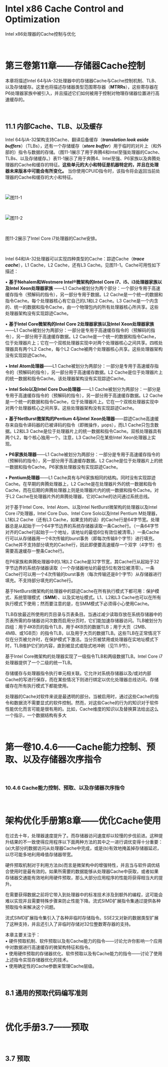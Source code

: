 # Intel x86 Cache Control and Optimization
Intel x86处理器的Cache控制与优化

<br />

# 第三卷第11章——存储器Cache控制

本章将描述Intel 64与IA-32处理器中的存储器Cache与Cache控制机制、TLB、以及存储缓存。这里也将描述存储器类型范围寄存器（**MTRRs**），这些寄存器在P6处理器家族中被引入，并且描述它们如何被用于控制对物理存储器位置进行高速缓存的。

<br />

## 11.1 内部Cache、TLB、以及缓存

Intel 64与IA-32架构支持Cache、翻译后备缓存（***translation look aside buffers***）（TLBs），还有一个存储缓存（***store buffer***）用于临时的对片上（和外部的）指令与数据的存储。（图11-1展示了用于奔腾4和Intel至强处理器的Cache、TLBs、以及存储缓存。）表11-1展示了用于奔腾4、Intel至强、P6家族以及奔腾处理器的Cache和缓存的特征。**这些单元的大小和特征是机器特定的，并且在处理器未来版本中可能会有所变化。** 当你使用CPUID指令时，该指令将会返回当前处理器的Cache和缓存的大小和特征。

<br />

![图11-1](https://github.com/zenny-chen/Intel-x86-Cache-Control-and-Optimization/blob/master/vol3_11-1.png)

<br />

![图11-2](https://github.com/zenny-chen/Intel-x86-Cache-Control-and-Optimization/blob/master/vol3_11-2.png)

<br />

图11-2展示了Intel Core i7处理器的Cache安排。

<br />

Intel 64和IA-32处理器可以实现四种类型的Cache：踪迹Cache（***trace cache***），L1 Cache，L2 Cache，还有L3 Cache。见图11-1。Cache可用性如下描述：

• **基于Nehalem和Westmere Intel®微架构的Intel Core i7、i5、i3处理器家族以及Intel Xeon处理器家族** ——L1 Cache被划分为两个部分：一个部分专用于高速缓存指令（预解码的指令），另一部分专用于数据。L2 Cache是一个统一的数据和指令Cache。每个处理器核心有它自己的L1和L2 Cache。L3 Cache是一个内含的、统一的数据和指令Cache，由一个物理包内的所有处理器核心所共享。这些处理器架构没有实现踪迹Cache。

• **基于Intel Core微架构的Intel Core 2处理器家族以及Intel Xeon处理器家族**——L1 Cache被划分为两部分：一部分是专用于高速缓存指令的（预解码的指令），另一部分用于高速缓存数据。L2 Cache是一个统一的数据和指令Cache，位于处理器片上；它在一个双核处理器实现中对两个处理器核心之间共享。四核处理器具有两个L2 Cache，每个L2 Cache被两个处理器核心共享。这些处理器架构没有实现踪迹Cache。

• **Intel Atom处理器**——L1 Cache被划分为两部分：一部分是专用于高速缓存指令的（预解码的指令），另一部分用于高速缓存数据。L2 Cache是位于处理器片上的统一数据和指令Cache。该处理器架构没有实现踪迹Cache。

• **Intel Solo以及Intel Core Duo处理器**——L1 Cache被划分为两部分：一部分是专用于高速缓存指令的（预解码的指令），另一部分用于高速缓存数据。L2 Cache是一个统一的数据和指令Cache，位于处理器片上。它在一个双核处理器实现中对两个处理器核心之间共享。这些处理器架构没有实现踪迹Cache。

• **基于NetBurst微架构的Pentium 4与Intel Xeon处理器**——踪迹Cache高速缓存来自指令译码器的已被译码的指令（即微操作，μops），而L1 Cache只包含数据。L2和L3 Cache是位于处理器片上的统一数据和指令Cache。双核处理器具有两个L2，每个核心独用一个。注意，L3 Cache只在某些Intel Xeon处理器上实现。

• **P6家族处理器**——L1 Cache被划分为两部分：一部分是专用于高速缓存指令的（预解码的指令），另一部分用于高速缓存数据。L2 Cache是位于处理器片上的统一数据和指令Cache。P6家族处理器没有实现踪迹Cache。

• **Pentium处理器**——L1 Cache具有与P6家族相同的结构。同时没有实现踪迹Cache。在早期的奔腾处理器上，L2 Cache是在处理器片外的统一数据和指令Cache，而在后期的奔腾处理器上则是处理器片内的统一数据和指令Cache。对于L2 Cache在处理器片外的奔腾处理器，它对Cache的访问通过系统总线。

对于基于Intel Core、Intel Atom、以及Intel NetBurst微架构的处理器以及Intel Core i7处理器，Intel Core Duo、Intel Core Solo以及Intel Pentium M处理器，L1和L2 Cache（还有L3 Cache，如果支持的话）的Cache行是64字节宽。处理器总是从起始于一个64字节边界的系统存储器读取一条Cache行。（一条64字节对齐的Cache行起始于一个地址，该地址的最低6位有效位被清零。）一条Cache行可以从存储器用一个8次传输的burst事务（即每次传输8个字节）进行填充。Cache并不支持部分填充的Cache行，因此即便要高速缓存一个双字（4字节）也需要高速缓存一整条Cache行。

在P6家族和奔腾处理器中的L1和L2 Cache是32字节宽，其Cache行从起始于32字节边界的系统存储器读取（一个存储器地址的最低5位有效位被清零）。一条Cache行可以用一个4次传输的burst事务（每次传输还是8个字节）从存储器进行填充。不支持部分填充的Cache行。

基于NetBurst微架构的处理器中的踪迹Cache在所有执行模式下都可用：保护模式、系统管理模式（**SMM**）、以及实地址模式。L1、L2和L3 Cache也可以在所有执行模式下使用；然而要注意的是，在SMM模式下必须得小心使用Cache。

TLB存放最近所使用的页目录与页表条目。当通过减少读取存放在系统存储器中的页表所需的存储器访问次数而启用分页时，它们能加速存储器访问。TLB被划分为四组：用于4KB页的指令TLB，用于4KB页的数据TLB；用于大页（2MB、4MB、或1GB页）的指令TLB，以及用于大页的数据TLB。这些TLB在正常情况下仅在分页被允许时，在保护模式下激活。当分页被禁用或处理器在实地址模式下时，TLB维护它们的内容，直到被显式或隐式地冲刷（见11.9节）。

基于Intel Core微架构的处理器实现了一级指令TLB和两级数据TLB。Intel Core i7处理器提供了一个二级的统一TLB。

存储缓存与处理器指令执行单元相关联。它允许对系统存储器以及/或对内部Cache的写进行保存，而在某些情况下则进行绑定以优化处理器总线访问。存储缓存在所有执行模式下都能使用。

处理器的Cache对软件来说是最透明的部分。当被启用时，通过这些Cache的指令和数据流不需要显式的软件控制。然而，对这些Cache的行为的知识对于软件性能优化而言可能是很有用的。比如，Cache维度的知识以及替换算法给出这么一个指示，一个数据结构有多大

<br />

# 第一卷10.4.6——Cache能力控制、预取、以及存储器次序指令

<br />

### 10.4.6 Cache能力控制、预取、以及存储器次序指令

<br />


# 架构优化手册第8章——优化Cache使用

在过去十年，处理器速度提升了。而存储器访问速度却以较慢的步伐前进。这种提升结果的不一致使得应用程序以下面两种方法的其中之一进行调优变得十分重要：(a)大部分的数据访问从处理器Cache中完成，或是(b)有效地掩盖掉存储器延迟，以尽可能多地利用峰值存储器带宽。

硬件预取机制对于利用方法(b)而言是微架构中的增强特性，并且当与软件调优结合使用时是最有效的。如果所需要的数据能够从处理器Cache中获取，或者如果存储器交通能有效地利用硬件预取，那么大部分应用程序的性能将获得相当大的提升。

在需要获得数据之前将它带入到处理器中的标准技术涉及到额外的编程，这可能会难以实现并且需要特殊步骤来防止性能下降。流式SIMD扩展指令集通过提供各种预取指令来解决这个问题。

流式SIMD扩展指令集引入了各种非临时存储指令。SSE2又对新的数据类型扩展了这种支持，并且还引入了非临时存储对32位整数寄存器的支持。

本章主要关注于：    
• 硬件预取机制、软件预取以及有Cache能力的指令——讨论允许你影响一个应用中对数据进行高速缓存的微架构特征和指令。    
• 使用硬件预取的存储器优化、软件预取以及有Cache能力的指令——讨论了使用上述指令实现存储器优化的技术。    
• 使用确定性的Cache参数来管理Cache层级。

<br />

## 8.1 通用的预取代码编写准则

<br />


# 优化手册3.7——预取

<br />

## 3.7 预取



